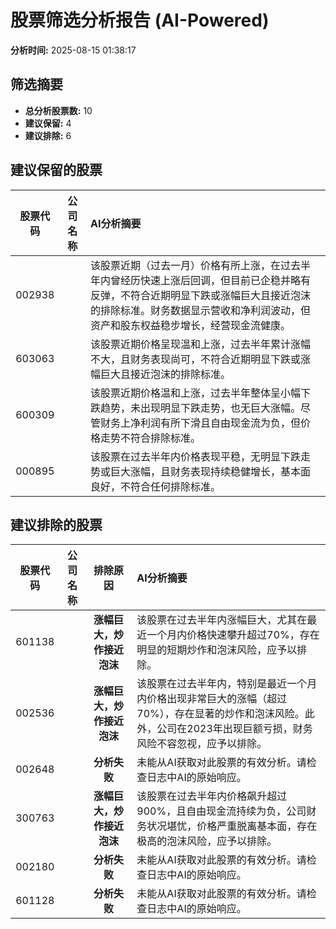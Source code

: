 # 股票筛选分析报告 (AI-Powered)

**分析时间:** 2025-08-15 01:38:17

## 筛选摘要

- **总分析股票数:** 10
- **建议保留:** 4
- **建议排除:** 6

## 建议保留的股票

| 股票代码 | 公司名称 | AI分析摘要 |
|:---:|:---:|:---|
| 002938 |  | 该股票近期（过去一月）价格有所上涨，在过去半年内曾经历快速上涨后回调，但目前已企稳并略有反弹，不符合近期明显下跌或涨幅巨大且接近泡沫的排除标准。财务数据显示营收和净利润波动，但资产和股东权益稳步增长，经营现金流健康。 |
| 603063 |  | 该股票近期价格呈现温和上涨，过去半年累计涨幅不大，且财务表现尚可，不符合近期明显下跌或涨幅巨大且接近泡沫的排除标准。 |
| 600309 |  | 该股票近期价格温和上涨，过去半年整体呈小幅下跌趋势，未出现明显下跌走势，也无巨大涨幅。尽管财务上净利润有所下滑且自由现金流为负，但价格走势不符合排除标准。 |
| 000895 |  | 该股票在过去半年内价格表现平稳，无明显下跌走势或巨大涨幅，且财务表现持续稳健增长，基本面良好，不符合任何排除标准。 |

## 建议排除的股票

| 股票代码 | 公司名称 | 排除原因 | AI分析摘要 |
|:---:|:---:|:---:|:---|
| 601138 |  | **涨幅巨大，炒作接近泡沫** | 该股票在过去半年内涨幅巨大，尤其在最近一个月内价格快速攀升超过70%，存在明显的短期炒作和泡沫风险，应予以排除。 |
| 002536 |  | **涨幅巨大，炒作接近泡沫** | 该股票在过去半年内，特别是最近一个月内价格出现非常巨大的涨幅（超过70%），存在显著的炒作和泡沫风险。此外，公司在2023年出现巨额亏损，财务风险不容忽视，应予以排除。 |
| 002648 |  | **分析失败** | 未能从AI获取对此股票的有效分析。请检查日志中AI的原始响应。 |
| 300763 |  | **涨幅巨大，炒作接近泡沫** | 该股票在过去半年内价格飙升超过900%，且自由现金流持续为负，公司财务状况堪忧，价格严重脱离基本面，存在极高的泡沫风险，应予以排除。 |
| 002180 |  | **分析失败** | 未能从AI获取对此股票的有效分析。请检查日志中AI的原始响应。 |
| 601128 |  | **分析失败** | 未能从AI获取对此股票的有效分析。请检查日志中AI的原始响应。 |
